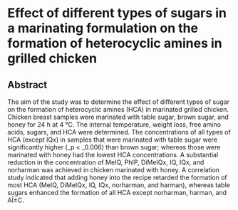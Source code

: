 # Effect of different types of sugars in a marinating formulation on the formation of heterocyclic amines in grilled chicken

## Abstract

The aim of the study was to determine the effect of different types of sugar on the formation of heterocyclic amines (HCA) in marinated grilled chicken. Chicken breast samples were marinated with table sugar, brown sugar, and honey for 24 h at 4 °C. The internal temperature, weight loss, free amino acids, sugars, and HCA were determined. The concentrations of all types of HCA (except IQx) in samples that were marinated with table sugar were significantly higher (_p &lt; _0.006) than brown sugar; whereas those were marinated with honey had the lowest HCA concentrations. A substantial reduction in the concentration of MeIQ, PhIP, DiMeIQx, IQ, IQx, and norharman was achieved in chicken marinated with honey. A correlation study indicated that adding honey into the recipe retarded the formation of most HCA (MeIQ, DiMeIQx, IQ, IQx, norharman, and harman), whereas table sugars enhanced the formation of all HCA except norharman, harman, and AÎ±C.